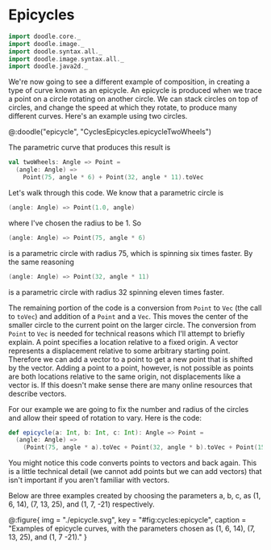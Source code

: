 # Epicycles

```scala mdoc:invisible
import doodle.core._
import doodle.image._
import doodle.syntax.all._
import doodle.image.syntax.all._
import doodle.java2d._
```

We're now going to see a different example of composition, in creating a type of curve known as an epicycle. An epicycle is produced when we trace a point on a circle rotating on another circle. We can stack circles on top of circles, and change the speed at which they rotate, to produce many different curves. Here's an example using two circles.

@:doodle("epicycle", "CyclesEpicycles.epicycleTwoWheels")

The parametric curve that produces this result is

```scala mdoc:silent
val twoWheels: Angle => Point =
  (angle: Angle) =>
    Point(75, angle * 6) + Point(32, angle * 11).toVec
```

Let's walk through this code. We know that a parametric circle is

```scala mdoc:silent
(angle: Angle) => Point(1.0, angle)
```

where I've chosen the radius to be 1. So

```scala mdoc:silent
(angle: Angle) => Point(75, angle * 6)
```

is a parametric circle with radius 75, which is spinning six times faster.
By the same reasoning

```scala mdoc:silent
(angle: Angle) => Point(32, angle * 11)
```

is a parametric circle with radius 32 spinning eleven times faster.

The remaining portion of the code is a conversion from `Point` to `Vec` (the call to `toVec`) and addition of a `Point` and a `Vec`. 
This moves the center of the smaller circle to the current point on the larger circle. 
The conversion from `Point` to `Vec` is needed for technical reasons which I'll attempt to briefly explain. 
A point specifies a location relative to a fixed origin. 
A vector represents a displacement relative to some arbitrary starting point. 
Therefore we can add a vector to a point to get a new point that is shifted by the vector.
Adding a point to a point, however, is not possible as points are both locations relative to the same origin, not displacements like a vector is.
If this doesn't make sense there are many online resources that describe vectors.


For our example we are going to fix the number and radius of the circles and allow their speed of rotation to vary. Here is the code:

```scala
def epicycle(a: Int, b: Int, c: Int): Angle => Point =
  (angle: Angle) =>
    (Point(75, angle * a).toVec + Point(32, angle * b).toVec + Point(15, angle * c).toVec).toPoint
```

You might notice this code converts points to vectors and back again. This is a little technical detail (we cannot add points but we can add vectors) that isn't important if you aren't familiar with vectors.

Below are three examples created by choosing the parameters a, b, c, as (1, 6, 14), (7, 13, 25), and (1, 7, -21) respectively.

@:figure{ img = "./epicycle.svg", key = "#fig:cycles:epicycle", caption = "Examples of epicycle curves, with the parameters chosen as (1, 6, 14), (7, 13, 25), and (1, 7 -21)." }
